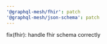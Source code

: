 ```yaml
---
'@graphql-mesh/fhir': patch
'@graphql-mesh/json-schema': patch
---
```


fix(fhir): handle fhir schema correctly
